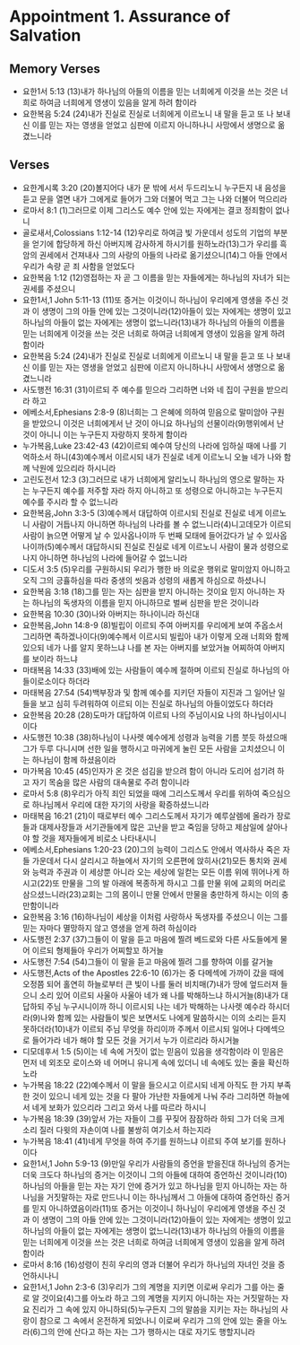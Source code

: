 #  Appointment 1. Assurance of Salvation

## Memory Verses
- 요한1서 5:13 (13)내가 하나님의 아들의 이름을 믿는 너희에게 이것을 쓰는 것은 너희로 하여금 너희에게 영생이 있음을 알게 하려 함이라
- 요한복음 5:24 (24)내가 진실로 진실로 너희에게 이르노니 내 말을 듣고 또 나 보내신 이를 믿는 자는 영생을 얻었고 심판에 이르지 아니하나니 사망에서 생명으로 옮겼느니라

## Verses
- 요한계시록 3:20 (20)볼지어다 내가 문 밖에 서서 두드리노니 누구든지 내 음성을 듣고 문을 열면 내가 그에게로 들어가 그와 더불어 먹고 그는 나와 더불어 먹으리라
- 로마서 8:1 (1)그러므로 이제 그리스도 예수 안에 있는 자에게는 결코 정죄함이 없나니
- 골로새서,Colossians 1:12-14 (12)우리로 하여금 빛 가운데서 성도의 기업의 부분을 얻기에 합당하게 하신 아버지께 감사하게 하시기를 원하노라(13)그가 우리를 흑암의 권세에서 건져내사 그의 사랑의 아들의 나라로 옮기셨으니(14)그 아들 안에서 우리가 속량 곧 죄 사함을 얻었도다
- 요한복음 1:12 (12)영접하는 자 곧 그 이름을 믿는 자들에게는 하나님의 자녀가 되는 권세를 주셨으니
- 요한1서,1 John 5:11-13 (11)또 증거는 이것이니 하나님이 우리에게 영생을 주신 것과 이 생명이 그의 아들 안에 있는 그것이니라(12)아들이 있는 자에게는 생명이 있고 하나님의 아들이 없는 자에게는 생명이 없느니라(13)내가 하나님의 아들의 이름을 믿는 너희에게 이것을 쓰는 것은 너희로 하여금 너희에게 영생이 있음을 알게 하려 함이라
- 요한복음 5:24 (24)내가 진실로 진실로 너희에게 이르노니 내 말을 듣고 또 나 보내신 이를 믿는 자는 영생을 얻었고 심판에 이르지 아니하나니 사망에서 생명으로 옮겼느니라
- 사도행전 16:31 (31)이르되 주 예수를 믿으라 그리하면 너와 네 집이 구원을 받으리라 하고
- 에베소서,Ephesians 2:8-9 (8)너희는 그 은혜에 의하여 믿음으로 말미암아 구원을 받았으니 이것은 너희에게서 난 것이 아니요 하나님의 선물이라(9)행위에서 난 것이 아니니 이는 누구든지 자랑하지 못하게 함이라
- 누가복음,Luke 23:42-43 (42)이르되 예수여 당신의 나라에 임하실 때에 나를 기억하소서 하니(43)예수께서 이르시되 내가 진실로 네게 이르노니 오늘 네가 나와 함께 낙원에 있으리라 하시니라
- 고린도전서 12:3 (3)그러므로 내가 너희에게 알리노니 하나님의 영으로 말하는 자는 누구든지 예수를 저주할 자라 하지 아니하고 또 성령으로 아니하고는 누구든지 예수를 주시라 할 수 없느니라
- 요한복음,John 3:3-5 (3)예수께서 대답하여 이르시되 진실로 진실로 네게 이르노니 사람이 거듭나지 아니하면 하나님의 나라를 볼 수 없느니라(4)니고데모가 이르되 사람이 늙으면 어떻게 날 수 있사옵나이까 두 번째 모태에 들어갔다가 날 수 있사옵나이까(5)예수께서 대답하시되 진실로 진실로 네게 이르노니 사람이 물과 성령으로 나지 아니하면 하나님의 나라에 들어갈 수 없느니라
- 디도서 3:5 (5)우리를 구원하시되 우리가 행한 바 의로운 행위로 말미암지 아니하고 오직 그의 긍휼하심을 따라 중생의 씻음과 성령의 새롭게 하심으로 하셨나니
- 요한복음 3:18 (18)그를 믿는 자는 심판을 받지 아니하는 것이요 믿지 아니하는 자는 하나님의 독생자의 이름을 믿지 아니하므로 벌써 심판을 받은 것이니라
- 요한복음 10:30 (30)나와 아버지는 하나이니라 하신대
- 요한복음,John 14:8-9 (8)빌립이 이르되 주여 아버지를 우리에게 보여 주옵소서 그리하면 족하겠나이다(9)예수께서 이르시되 빌립아 내가 이렇게 오래 너희와 함께 있으되 네가 나를 알지 못하느냐 나를 본 자는 아버지를 보았거늘 어찌하여 아버지를 보이라 하느냐
- 마태복음 14:33 (33)배에 있는 사람들이 예수께 절하며 이르되 진실로 하나님의 아들이로소이다 하더라
- 마태복음 27:54 (54)백부장과 및 함께 예수를 지키던 자들이 지진과 그 일어난 일들을 보고 심히 두려워하여 이르되 이는 진실로 하나님의 아들이었도다 하더라
- 요한복음 20:28 (28)도마가 대답하여 이르되 나의 주님이시요 나의 하나님이시니이다
- 사도행전 10:38 (38)하나님이 나사렛 예수에게 성령과 능력을 기름 붓듯 하셨으매 그가 두루 다니시며 선한 일을 행하시고 마귀에게 눌린 모든 사람을 고치셨으니 이는 하나님이 함께 하셨음이라
- 마가복음 10:45 (45)인자가 온 것은 섬김을 받으려 함이 아니라 도리어 섬기려 하고 자기 목숨을 많은 사람의 대속물로 주려 함이니라
- 로마서 5:8 (8)우리가 아직 죄인 되었을 때에 그리스도께서 우리를 위하여 죽으심으로 하나님께서 우리에 대한 자기의 사랑을 확증하셨느니라
- 마태복음 16:21 (21)이 때로부터 예수 그리스도께서 자기가 예루살렘에 올라가 장로들과 대제사장들과 서기관들에게 많은 고난을 받고 죽임을 당하고 제삼일에 살아나야 할 것을 제자들에게 비로소 나타내시니
- 에베소서,Ephesians 1:20-23 (20)그의 능력이 그리스도 안에서 역사하사 죽은 자들 가운데서 다시 살리시고 하늘에서 자기의 오른편에 앉히사(21)모든 통치와 권세와 능력과 주권과 이 세상뿐 아니라 오는 세상에 일컫는 모든 이름 위에 뛰어나게 하시고(22)또 만물을 그의 발 아래에 복종하게 하시고 그를 만물 위에 교회의 머리로 삼으셨느니라(23)교회는 그의 몸이니 만물 안에서 만물을 충만하게 하시는 이의 충만함이니라
- 요한복음 3:16 (16)하나님이 세상을 이처럼 사랑하사 독생자를 주셨으니 이는 그를 믿는 자마다 멸망하지 않고 영생을 얻게 하려 하심이라
- 사도행전 2:37 (37)그들이 이 말을 듣고 마음에 찔려 베드로와 다른 사도들에게 물어 이르되 형제들아 우리가 어찌할꼬 하거늘
- 사도행전 7:54 (54)그들이 이 말을 듣고 마음에 찔려 그를 향하여 이를 갈거늘
- 사도행전,Acts of the Apostles 22:6-10 (6)가는 중 다메섹에 가까이 갔을 때에 오정쯤 되어 홀연히 하늘로부터 큰 빛이 나를 둘러 비치매(7)내가 땅에 엎드러져 들으니 소리 있어 이르되 사울아 사울아 네가 왜 나를 박해하느냐 하시거늘(8)내가 대답하되 주님 누구시니이까 하니 이르시되 나는 네가 박해하는 나사렛 예수라 하시더라(9)나와 함께 있는 사람들이 빛은 보면서도 나에게 말씀하시는 이의 소리는 듣지 못하더라(10)내가 이르되 주님 무엇을 하리이까 주께서 이르시되 일어나 다메섹으로 들어가라 네가 해야 할 모든 것을 거기서 누가 이르리라 하시거늘
- 디모데후서 1:5 (5)이는 네 속에 거짓이 없는 믿음이 있음을 생각함이라 이 믿음은 먼저 네 외조모 로이스와 네 어머니 유니게 속에 있더니 네 속에도 있는 줄을 확신하노라
- 누가복음 18:22 (22)예수께서 이 말을 들으시고 이르시되 네게 아직도 한 가지 부족한 것이 있으니 네게 있는 것을 다 팔아 가난한 자들에게 나눠 주라 그리하면 하늘에서 네게 보화가 있으리라 그리고 와서 나를 따르라 하시니
- 누가복음 18:39 (39)앞서 가는 자들이 그를 꾸짖어 잠잠하라 하되 그가 더욱 크게 소리 질러 다윗의 자손이여 나를 불쌍히 여기소서 하는지라
- 누가복음 18:41 (41)네게 무엇을 하여 주기를 원하느냐 이르되 주여 보기를 원하나이다
- 요한1서,1 John 5:9-13 (9)만일 우리가 사람들의 증언을 받을진대 하나님의 증거는 더욱 크도다 하나님의 증거는 이것이니 그의 아들에 대하여 증언하신 것이니라(10)하나님의 아들을 믿는 자는 자기 안에 증거가 있고 하나님을 믿지 아니하는 자는 하나님을 거짓말하는 자로 만드나니 이는 하나님께서 그 아들에 대하여 증언하신 증거를 믿지 아니하였음이라(11)또 증거는 이것이니 하나님이 우리에게 영생을 주신 것과 이 생명이 그의 아들 안에 있는 그것이니라(12)아들이 있는 자에게는 생명이 있고 하나님의 아들이 없는 자에게는 생명이 없느니라(13)내가 하나님의 아들의 이름을 믿는 너희에게 이것을 쓰는 것은 너희로 하여금 너희에게 영생이 있음을 알게 하려 함이라
- 로마서 8:16 (16)성령이 친히 우리의 영과 더불어 우리가 하나님의 자녀인 것을 증언하시나니
- 요한1서,1 John 2:3-6 (3)우리가 그의 계명을 지키면 이로써 우리가 그를 아는 줄로 알 것이요(4)그를 아노라 하고 그의 계명을 지키지 아니하는 자는 거짓말하는 자요 진리가 그 속에 있지 아니하되(5)누구든지 그의 말씀을 지키는 자는 하나님의 사랑이 참으로 그 속에서 온전하게 되었나니 이로써 우리가 그의 안에 있는 줄을 아노라(6)그의 안에 산다고 하는 자는 그가 행하시는 대로 자기도 행할지니라
